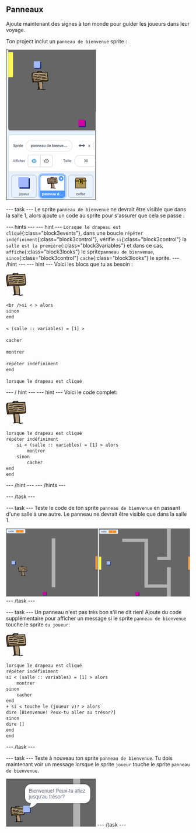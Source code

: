 ## Panneaux

Ajoute maintenant des signes à ton monde pour guider les joueurs dans leur voyage.

Ton project inclut un `panneau de bienvenue` sprite :

![capture d'écran](images/world-sign.png)

\--- task \--- Le sprite `panneau de bienvenue` ne devrait être visible que dans la salle 1, alors ajoute un code au sprite pour s'assurer que cela se passe :

\--- hints \--- \--- hint \--- `Lorsque le drapeau est cliqué`{:class="block3events"}, dans une boucle `répéter indéfiniment`{:class="block3control"}, vérifie `si`{:class="block3control"} la `salle est la première`{:class="block3variables"} et dans ce cas, `affiche`{:class="block3looks"} le sprite`panneau de bienvenue`, `sinon`{:class="block3control"} `cache`{:class="block3looks"} le sprite. \--- /hint \--- \--- hint \--- Voici les blocs que tu as besoin :

![panneau](images/sign.png)

```blocks3
<br />si < > alors
sinon
end

< (salle :: variables) = [1] >

cacher

montrer

répéter indéfiniment
end

lorsque le drapeau est cliqué

```

\--- / hint \--- \--- hint \--- Voici le code complet:

![panneau](images/sign.png)

```blocks3
lorsque le drapeau est cliqué 
répéter indéfiniment
    si < (salle :: variables) = [1] > alors
        montrer
    sinon
        cacher
end
end
```

\--- /hint \--- \--- /hints \---

\--- /task \---

\--- task \--- Teste le code de ton sprite `panneau de bienvenue` en passant d'une salle à une autre. Le panneau ne devrait être visible que dans la salle 1.

![capture d'écran](images/world-sign-test.png) \--- /task \---

\--- task \--- Un panneau n'est pas très bon s'il ne dit rien! Ajoute du code supplémentaire pour afficher un message si le sprite `panneau de bienvenue` touche le sprite `du joueur`:

![panneau](images/sign.png)

```blocks3
lorsque le drapeau est cliqué 
répéter indéfiniment
si < (salle :: variables) = [1] > alors
    montrer
sinon
    cacher
end
+ si < touche le (joueur v)? > alors
dire [Bienvenue! Peux-tu aller au trésor?]
sinon
dire []
end
end
```

\--- /task \---

\--- task \--- Teste à nouveau ton sprite `panneau de bienvenue`. Tu dois maintenant voir un message lorsque le sprite `joueur` touche le sprite `panneau de bienvenue`.

![capture d'écran](images/world-sign-test2.png) \--- /task \---